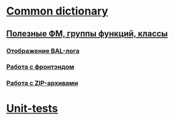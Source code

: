 # [Common dictionary](/docs/common-dictionary.md)
 ## [Полезные ФМ, группы функций, классы](/docs/common-dictionary.md#полезные-фм-группы-функций-классы)
  ### [Отображение BAL-лога](/docs/common-dictionary.md#отображение-bal-лога)
  ### [Работа с фронтэндом](/docs/common-dictionary.md#работа-с-фронтэндом)
  ### [Работа с ZIP-архивами](/docs/common-dictionary.md#работа-с-zip-архивами)
# [Unit-tests](/docs/unit-tests.md)
